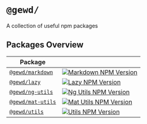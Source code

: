 # `@gewd/`

A collection of useful npm packages

## Packages Overview

|Package|    |
|-------|----|
| [`@gewd/markdown`][markdown-gh-url] | [![Markdown NPM Version][markdown-npm-img]][markdown-npm-url] |
| [`@gewd/lazy`][lazy-gh-url] | [![Lazy NPM Version][lazy-npm-img]][lazy-npm-url] |
| [`@gewd/ng-utils`][ng-utils-gh-url] | [![Ng Utils NPM Version][ng-utils-npm-img]][ng-utils-npm-url] |
| [`@gewd/mat-utils`][mat-utils-gh-url] | [![Mat Utils NPM Version][mat-utils-npm-img]][mat-utils-npm-url] |
| [`@gewd/utils`][utils-gh-url] | [![Utils NPM Version][utils-npm-img]][utils-npm-url] |


[markdown-npm-img]: https://img.shields.io/npm/v/@gewd/markdown.svg?
[markdown-npm-url]: https://www.npmjs.com/package/@gewd/markdown
[markdown-gh-url]: ./libs/markdown/README.md

[lazy-npm-img]: https://img.shields.io/npm/v/@gewd/lazy.svg?
[lazy-npm-url]: https://www.npmjs.com/package/@gewd/lazy
[lazy-gh-url]: ./libs/lazy/README.md

[ng-utils-npm-img]: https://img.shields.io/npm/v/@gewd/ng-utils.svg?
[ng-utils-npm-url]: https://www.npmjs.com/package/@gewd/ng-utils
[ng-utils-gh-url]: ./libs/ng-utils/README.md

[mat-utils-npm-img]: https://img.shields.io/npm/v/@gewd/mat-utils.svg?
[mat-utils-npm-url]: https://www.npmjs.com/package/@gewd/mat-utils
[mat-utils-gh-url]: ./libs/mat-utils/README.md

[utils-npm-img]: https://img.shields.io/npm/v/@gewd/utils.svg?
[utils-npm-url]: https://www.npmjs.com/package/@gewd/utils
[utils-gh-url]: ./libs/utils/README.md
